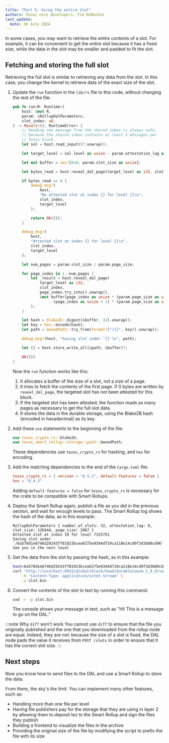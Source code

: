 ```yaml
---
title: "Part 5: Using the entire slot"
authors: Tezos core developers, Tim McMackin
last_update:
  date: 30 July 2024
---
```


In some cases, you may want to retrieve the entire contents of a slot.
For example, it can be convenient to get the entire slot because it has a fixed size, while the data in the slot may be smaller and padded to fit the slot.

## Fetching and storing the full slot

Retrieving the full slot is similar to retrieving any data from the slot.
In this case, you change the kernel to retrieve data of the exact size of the slot.

1. Update the `run` function in the `lib/rs` file to this code, without changing the rest of the file:

   ```rust
   pub fn run<R: Runtime>(
       host: &mut R,
       param: &RollupDalParameters,
       slot_index: u8,
   ) -> Result<(), RuntimeError> {
       // Reading one message from the shared inbox is always safe,
       // because the shared inbox contains at least 3 messages per
       // Tezos block.
       let sol = host.read_input()?.unwrap();

       let target_level = sol.level as usize - param.attestation_lag as usize;

       let mut buffer = vec![0u8; param.slot_size as usize];

       let bytes_read = host.reveal_dal_page(target_level as i32, slot_index, 0, &mut buffer)?;

       if bytes_read == 0 {
           debug_msg!(
               host,
               "No attested slot at index {} for level {}\n",
               slot_index,
               target_level
           );

           return Ok(());
       }

       debug_msg!(
           host,
           "Attested slot at index {} for level {}\n",
           slot_index,
           target_level
       );

       let num_pages = param.slot_size / param.page_size;

       for page_index in 1..num_pages {
           let _result = host.reveal_dal_page(
               target_level as i32,
               slot_index,
               page_index.try_into().unwrap(),
               &mut buffer[page_index as usize * (param.page_size as usize)
                   ..(page_index as usize + 1) * (param.page_size as usize)],
           );
       }

       let hash = blake2b::digest(&buffer, 32).unwrap();
       let key = hex::encode(hash);
       let path = OwnedPath::try_from(format!("/{}", key)).unwrap();

       debug_msg!(host, "Saving slot under `{}'\n", path);

       let () = host.store_write_all(&path, &buffer)?;

       Ok(())
   }
   ```

   Now the `run` function works like this:

      1. It allocates a buffer of the size of a slot, not a size of a page.
      1. It tries to fetch the contents of the first page.
      If 0 bytes are written by `reveal_dal_page`, the targeted slot has not been
   attested for this block.
      1. If the targeted slot has been attested, the function reads as many pages as necessary to get the full slot data.
      1. It stores the data in the durable storage, using the Blake2B hash (encoded in hexadecimal) as its key.

1. Add these `use` statements to the beginning of the file:

   ```rust
   use tezos_crypto_rs::blake2b;
   use tezos_smart_rollup::storage::path::OwnedPath;
   ```

   These dependencies use `tezos_crypto_rs` for hashing, and `hex` for encoding.

1. Add the matching dependencies to the end of the `Cargo.toml` file:

   ```toml
   tezos_crypto_rs = { version = "0.5.2", default-features = false }
   hex = "0.4.3"
   ```

   Adding `default-features = false` for `tezos_crypto_rs` is necessary for the crate to be compatible with Smart Rollups.

1. Deploy the Smart Rollup again, publish a file as you did in the previous section, and wait for enough levels to pass.
The Smart Rollup log shows the hash of the data, as in this example:

   ```
   RollupDalParameters { number_of_slots: 32, attestation_lag: 8, slot_size: 126944, page_size: 3967 }
   Attested slot at index 10 for level 7325751
   Saving slot under `/6a578d1e6746d29243ff81923bcea6375e9344d719ca118e14cd9f3d3b00cd96'
   See you in the next level
   ```

1. Get the data from the slot by passing the hash, as in this example:

   ```bash
   hash=6a578d1e6746d29243ff81923bcea6375e9344d719ca118e14cd9f3d3b00cd96
   curl "http://localhost:8932/global/block/head/durable/wasm_2_0_0/value?key=/${hash}" \
       -H 'Content-Type: application/octet-stream' \
       -o slot.bin
   ```

1. Convert the contents of the slot to text by running this command:

   ```bash
   xxd -r -p slot.bin
   ```

   The console shows your message in text, such as "Hi! This is a message to go on the DAL."

:::note Why `diff` won't work
You cannot use `diff` to ensure that the file you originally published and the one that you downloaded from the rollup node are equal.
Indeed, they are not: because the size of a slot is fixed, the DAL node pads the value it receives from `POST /slots` in order to ensure that it has the correct slot size.
:::

## Next steps

Now you know how to send files to the DAL and use a Smart Rollup to store the data.

From there, the sky's the limit.
You can implement many other features, such as:

- Handling more than one file per level
- Having file publishers pay for the storage that they are using in layer 2 by allowing them to deposit tez to the Smart Rollup and sign the files they publish
- Building a frontend to visualize the files in the archive
- Providing the original size of the file by modifying the script to prefix the file with its size
